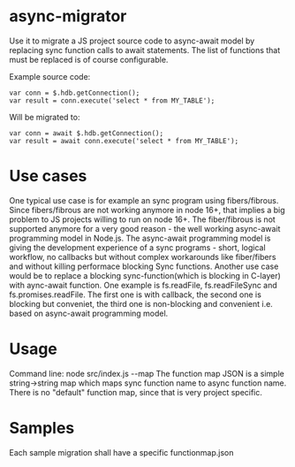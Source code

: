# async-migrator

Use it to migrate a JS project source code to async-await model by replacing sync function calls to await statements.
The list of functions that must be replaced is of course configurable. 

Example source code:

```
var conn = $.hdb.getConnection();
var result = conn.execute('select * from MY_TABLE');
```

Will be migrated to:

```
var conn = await $.hdb.getConnection();
var result = await conn.execute('select * from MY_TABLE');
```


# Use cases
One typical use case is for example an sync program using fibers/fibrous. Since fibers/fibrous are not working anymore
in node 16+, that implies a big problem to JS projects willing to run on node 16+. The fiber/fibrous is not supported anymore 
for a very good reason - the well working async-await programming model in Node.js. 
The async-await programming model is giving the development experience of a sync programs - short, logical workflow, no callbacks
but without complex workarounds like fiber/fibers and without killing performace blocking Sync functions. 
Another use case would be to replace a blocking sync-function(which is blocking in C-layer) with aync-await function. 
One example is fs.readFile, fs.readFileSync and fs.promises.readFile. The first one is with callback, the second one is
blocking but conveniet, the third one is non-blocking and convenient i.e. based on async-await programming model. 

# Usage

Command line:
node src/index.js <source directory> <target directory> --map <function map JSON>
The function map JSON is a simple string->string map which maps sync function name to async function name. 
There is no "default" function map, since that is very project specific.


# Samples 

Each sample migration shall have a specific functionmap.json

